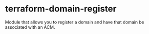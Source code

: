 # terraform-domain-register
Module that allows you to register a domain and have that domain be associated with an ACM.
